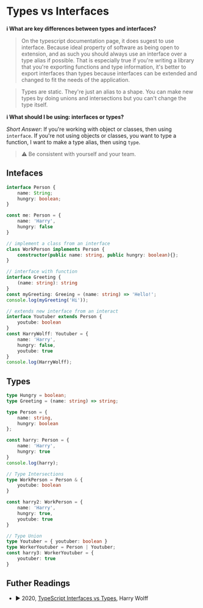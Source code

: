 # Types vs Interfaces

**ℹ️ What are key differences between types and interfaces?**

> On the typescript documentation page, it does sugest to use interface. Because ideal property of software as being open to extension, and as such you should always use an interface over a type alias if possible. That is especially true if you're writing a library that you're exporting functions and type information, it's better to export interfaces than types because interfaces can be extended and changed to fit the needs of the application.

> Types are static. They're just an alias to a shape. You can make new types by doing unions and intersections but you can't change the type itself.

**ℹ️ What should I be using: interfaces or types?**

*Short Answer*: If you're working with object or classes, then using `interface`. If you're not using objects or classes, you want to type a function, I want to make a type alias, then using `type`.

> ⚠️ Be consistent with yourself and your team.

## Intefaces 

```ts
interface Person {
    name: String;
    hungry: boolean;
}

const me: Person = {
    name: 'Harry',
    hungry: false
}

// implement a class from an interface
class WorkPerson implements Person {
    constructor(public name: string, public hungry: boolean){};
}

// interface with function 
interface Greeting {
    (name: string): string
}
const myGreeting: Greeing = (name: string) => 'Hello!';
console.log(myGreeting('Hi'));

// extends new interface from an interact
interface Youtuber extends Person {
    youtube: boolean
}
const HarryWolff: Youtuber = {
    name: 'Harry',
    hungry: false,
    youtube: true
}
console.log(HarryWolff);
```

## Types 

```ts
type Hungry = boolean;
type Greeting = (name: string) => string;

type Person = {
    name: string,
    hungry: boolean
};

const harry: Person = {
    name: 'Harry',
    hungry: true
}
console.log(harry);

// Type Intersections
type WorkPerson = Person & {
    youtube: boolean
}

const harry2: WorkPerson = {
    name: 'Harry',
    hungry: true,
    youtube: true
}

// Type Union 
type Youtuber = { youtuber: boolean }
type WorkerYoutuber = Person | Youtuber;
const harry3: WorkerYoutuber = {
    youtuber: true
} 
```

## Futher Readings 

* ▶️ 2020, [TypeScript Interfaces vs Types](https://www.youtube.com/watch?v=crjIq7LEAYw&ab_channel=HarryWolff), Harry Wolff